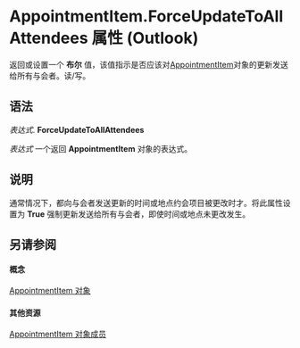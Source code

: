 
# AppointmentItem.ForceUpdateToAllAttendees 属性 (Outlook)

返回或设置一个 **布尔** 值，该值指示是否应该对[AppointmentItem](204a409d-654e-27aa-643a-8344c631b82d.md)对象的更新发送给所有与会者。读/写。


## 语法

 _表达式_. **ForceUpdateToAllAttendees**

 _表达式_ 一个返回 **AppointmentItem** 对象的表达式。


## 说明

通常情况下，都向与会者发送更新的时间或地点约会项目被更改时才。将此属性设置为 **True** 强制更新发送给所有与会者，即使时间或地点未更改发生。


## 另请参阅


#### 概念


[AppointmentItem 对象](204a409d-654e-27aa-643a-8344c631b82d.md)
#### 其他资源


[AppointmentItem 对象成员](c72c459d-6d3c-7a05-aa4a-b1b767ddc0b2.md)